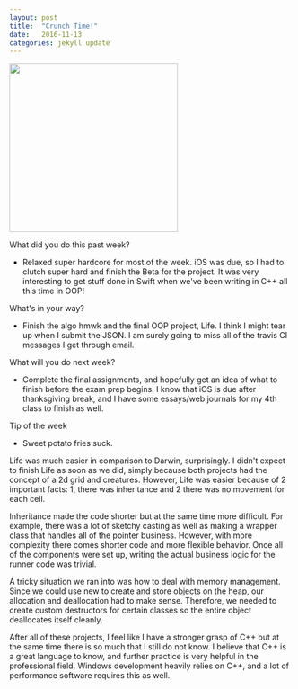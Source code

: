 ```yaml
---
layout: post
title:  "Crunch Time!"
date:   2016-11-13
categories: jekyll update
---
```


<img src="/assets/profpic.JPG" width="300">

What did you do this past week?

- Relaxed super hardcore for most of the week. iOS was due, so I had to clutch super hard and finish the Beta for the project. It was very interesting to get stuff done in Swift when we've been writing in C++ all this time in OOP!

What's in your way?

- Finish the algo hmwk and the final OOP project, Life. I think I might tear up when I submit the JSON. I am surely going to miss all of the travis CI messages I get through email.

What will you do next week?

- Complete the final assignments, and hopefully get an idea of what to finish before the exam prep begins. I know that iOS is due after thanksgiving break, and I have some essays/web journals for my 4th class to finish as well.

Tip of the week

- Sweet potato fries suck.

Life was much easier in comparison to Darwin, surprisingly. I didn't expect to finish Life as soon as we did, simply because both projects had the concept of a 2d grid and creatures. However, Life was easier because of 2 important facts: 1, there was inheritance and 2 there was no movement for each cell. 

Inheritance made the code shorter but at the same time more difficult. For example, there was a lot of sketchy casting as well as making a wrapper class that handles all of the pointer business. However, with more complexity there comes shorter code and more flexible behavior. Once all of the components were set up, writing the actual business logic for the runner code was trivial.

A tricky situation we ran into was how to deal with memory management. Since we could use new to create and store objects on the heap, our allocation and deallocation had to make sense. Therefore, we needed to create custom destructors for certain classes so the entire object deallocates itself cleanly.

After all of these projects, I feel like I have a stronger grasp of C++ but at the same time there is so much that I still do not know. I believe that C++ is a great language to know, and further practice is very helpful in the professional field. Windows development heavily relies on C++, and a lot of performance software requires this as well.
